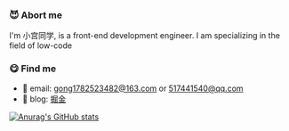 ### :smiling_imp: Abort me

I'm 小宫同学, is a front-end development engineer. I am specializing in the field of low-code

### :yum: Find me

- :email: email: gong1782523482@163.com or 517441540@qq.com
- :pencil: blog: [掘金](https://juejin.cn/user/2629687543862974)



[![Anurag's GitHub stats](https://github-readme-stats.vercel.app/api?username=gong9)](https://github.com/anuraghazra/github-readme-stats)

